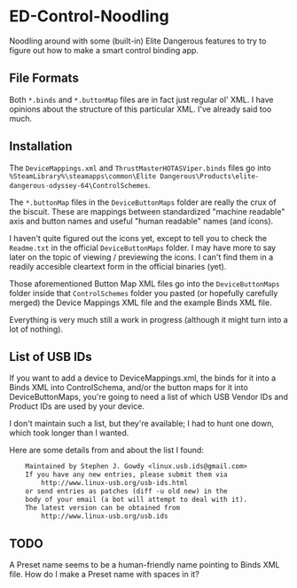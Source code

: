 # ED-Control-Noodling

Noodling around with some (built-in) Elite Dangerous features to try to figure out how to make a smart control binding app.

## File Formats

Both `*.binds` and `*.buttonMap` files are in fact just regular ol' XML. I have opinions about the structure of this particular XML. I've already said too much.

## Installation

The `DeviceMappings.xml` and `ThrustMasterHOTASViper.binds` files go into `%SteamLibrary%\steamapps\common\Elite Dangerous\Products\elite-dangerous-odyssey-64\ControlSchemes`.

The `*.buttonMap` files in the `DeviceButtonMaps` folder are really the crux of the biscuit. These are mappings between standardized "machine readable" axis and button names and useful "human readable" names (and icons).

I haven't quite figured out the icons yet, except to tell you to check the `Readme.txt` in the official `DeviceButtonMaps` folder. I may have more to say later on the topic of viewing / previewing the icons. I can't find them in a readily accesible cleartext form in the official binaries (yet).

Those aforementioned Button Map XML files go into the `DeviceButtonMaps` folder inside that `ControlSchemes` folder you pasted (or hopefully carefully merged) the Device Mappings XML file and the example Binds XML file.

Everything is very much still a work in progress (although it might turn into a lot of nothing).

## List of USB IDs

If you want to add a device to DeviceMappings.xml, the binds for it into a Binds XML into ControlSchema, and/or the button maps for it into DeviceButtonMaps, you're going to need a list of which USB Vendor IDs and Product IDs are used by your device.

I don't maintain such a list, but they're available; I had to hunt one down, which took longer than I wanted.

Here are some details from and about the list I found:

```txt
    Maintained by Stephen J. Gowdy <linux.usb.ids@gmail.com>
    If you have any new entries, please submit them via
        http://www.linux-usb.org/usb-ids.html
    or send entries as patches (diff -u old new) in the
    body of your email (a bot will attempt to deal with it).
    The latest version can be obtained from
        http://www.linux-usb.org/usb.ids
```

## TODO

A Preset name seems to be a human-friendly name pointing to Binds XML file. How do I make a Preset name with spaces in it?
